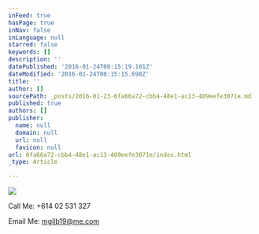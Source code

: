 ```yaml
---
inFeed: true
hasPage: true
inNav: false
inLanguage: null
starred: false
keywords: []
description: ''
datePublished: '2016-01-24T00:15:19.101Z'
dateModified: '2016-01-24T00:15:15.698Z'
title: ''
author: []
sourcePath: _posts/2016-01-23-6fa66a72-cbb4-48e1-ac13-409eefe3071e.md
published: true
authors: []
publisher:
  name: null
  domain: null
  url: null
  favicon: null
url: 6fa66a72-cbb4-48e1-ac13-409eefe3071e/index.html
_type: Article

---
```

![](https://the-grid-user-content.s3-us-west-2.amazonaws.com/d93a6349-0f79-43a4-b76c-920acf1d25f8.jpg)

Call Me: +614 02 531 327

Email Me: mgilb19@me.com